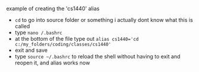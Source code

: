 
example of creating the 'cs1440' alias 
- `cd` to go into source folder or something i actually dont know what this is called
- type `nano /.bashrc` 
- at the bottom of the file type out `alias cs1440='cd c:/my_folders/coding/classes/cs1440'`
- exit and save
- type `source ~/.bashrc` to reload the shell without having to exit and reopen it, and alias works now